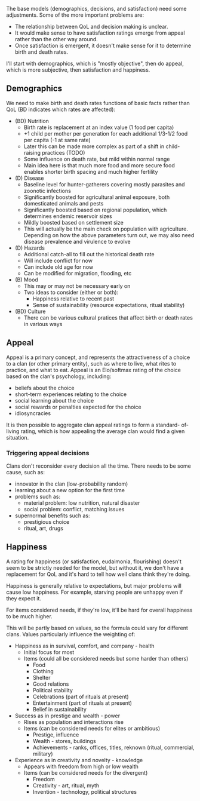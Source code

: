 The base models (demographics, decisions, and satisfaction) need 
some adjustments. Some of the more important problems are:

*   The relationship between QoL and decision making is unclear.
*   It would make sense to have satisfaction ratings emerge from
    appeal rather than the other way around.
*   Once satisfaction is emergent, it doesn't make sense for it
    to determine birth and death rates.

I'll start with demographics, which is "mostly objective", then
do appeal, which is more subjective, then satisfaction and 
happiness.

## Demographics

We need to make birth and death rates functions of basic facts rather
than QoL (BD indicates which rates are affected):

*   (BD) Nutrition
    *   Birth rate is replacement at an index value (1 food per capita)
    *   +1 child per mother per generation for each additional 1/3-1/2
        food per capita (-1 at same rate)
    *   Later this can be made more complex as part of a shift in child-
        raising practices (TODO)
    *   Some influence on death rate, but mild within normal range
    *   Main idea here is that much more food and more secure food
        enables shorter birth spacing and much higher fertility
*   (D) Disease
    *   Baseline level for hunter-gatherers covering mostly parasites
        and zoonotic infections
    *   Significantly boosted for agricultural animal exposure, both
        domesticated animals and pests
    *   Significantly boosted based on regional population, which
        determines endemic reservoir sizes
    *   Mildly boosted based on settlement size
    *   This will actually be the main check on population with agriculture.
        Depending on how the above parameters turn out, we may also need
        disease prevalence and virulence to evolve
*   (D) Hazards
    *   Additional catch-all to fill out the historical death rate
    *   Will include conflict for now
    *   Can include old age for now
    *   Can be modified for migration, flooding, etc
*   (B) Mood
    *   This may or may not be necessary early on
    *   Two ideas to consider (either or both):
        *   Happiness relative to recent past
        *   Sense of sustainability (resource expectations, ritual
            stability)
*   (BD) Culture
    *   There can be various cultural pratices that affect birth or
        death rates in various ways

## Appeal

Appeal is a primary concept, and represents the attractiveness of a
choice to a clan (or other primary entity), such as where to live, what
rites to practice, and what to eat. Appeal is an Elo/softmax rating of 
the choice based on the clan's psychology, including:

*   beliefs about the choice
*   short-term experiences relating to the choice
*   social learning about the choice
*   social rewards or penalties expected for the choice
*   idiosyncracies

It is then possible to aggregate clan appeal ratings to form a standard-
of-living rating, which is how appealing the average clan would find a
given situation.

### Triggering appeal decisions

Clans don't reconsider every decision all the time. There needs to be
some cause, such as:

*   innovator in the clan (low-probability random)
*   learning about a new option for the first time
*   problems such as:
    *   material problem: low nutrition, natural disaster
    *   social problem: conflict, matching issues
*   supernormal benefits such as:
    *   prestigious choice
    *   ritual, art, drugs

## Happiness

A rating for happiness (or satisfaction, eudaimonia, flourishing)
doesn't seem to be strictly needed for the model, but without it,
we don't have a replacement for QoL and it's hard to tell how well
clans think they're doing.

Happiness is generally relative to expectations, but major problems
will cause low happiness. For example, starving people are unhappy
even if they expect it.

For items considered needs, if they're low, it'll be hard for
overall happiness to be much higher.

This will be partly based on values, so the formula could vary for
different clans. Values particularly influence the weighting of:

*   Happiness as in survival, comfort, and company - health
    *   Initial focus for most
    *   Items (could all be considered needs but some harder than others)
        *   Food
        *   Clothing
        *   Shelter
        *   Good relations
        *   Political stability
        *   Celebrations (part of rituals at present)
        *   Entertainment (part of rituals at present)
        *   Belief in sustainability
*   Success as in prestige and wealth - power
    *   Rises as population and interactions rise
    *   Items (can be considered needs for elites or ambitious)
        *   Prestige, influence
        *   Wealth - stores, buildings
        *   Achievements - ranks, offices, titles, reknown (ritual, commercial,
            military)
*   Experience as in creativity and novelty - knowledge
    *   Appears with freedom from high or low wealth
    *   Items (can be considered needs for the divergent)
        *   Freedom
        *   Creativity - art, ritual, myth
        *   Invention - technology, political structures
